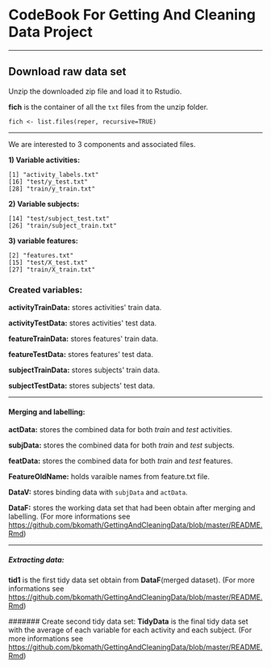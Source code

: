 # CodeBook For Getting And Cleaning Data Project
---

## Download raw data set
Unzip the downloaded zip file and load it to Rstudio.

**fich** is the container of all the ```txt``` files from the unzip folder.
```{r eval=FALSE}
fich <- list.files(reper, recursive=TRUE)
```
-----
We are interested to 3 components and associated files.
 
**1)  Variable activities:**
```{r}
[1] "activity_labels.txt"  
[16] "test/y_test.txt"  
[28] "train/y_train.txt" 

```
**2) Variable subjects:**
```{r}
[14] "test/subject_test.txt" 
[26] "train/subject_train.txt"

```
**3) variable features:**
```{r eval=FALSE}
[2] "features.txt"  
[15] "test/X_test.txt" 
[27] "train/X_train.txt"
```
### Created variables:

**activityTrainData:** stores  activities' train data. 

**activityTestData:** stores activities' test data.

**featureTrainData:** stores features' train data.

**featureTestData:** stores features' test data.

**subjectTrainData:** stores subjects' train data.

**subjectTestData:** stores subjects' test data.

----

#### Merging and labelling:
**actData:** stores the combined data for both  *train* and *test* activities.

**subjData:** stores the combined data for both  *train* and *test* subjects.

**featData:** stores the combined data for both  *train* and *test* features.

**FeatureOldName:** holds varaible names from feature.txt file.

**DataV:** stores binding data with `subjData` and `actData`.

**DataF:** stores the working data set that had been obtain after merging and labelling. (For more informations see https://github.com/bkomath/GettingAndCleaningData/blob/master/README.Rmd)

-----
##### Extracting data:

**tid1** is the first tidy data set obtain from **DataF**(merged dataset). (For more informations see https://github.com/bkomath/GettingAndCleaningData/blob/master/README.Rmd)

####### Create second tidy data set:
**TidyData** is the final tidy data set with the average of each variable for each activity and each subject. 
 (For more informations see https://github.com/bkomath/GettingAndCleaningData/blob/master/README.Rmd)
